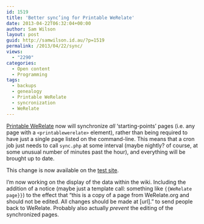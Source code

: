 ```yaml
---
id: 1519
title: 'Better sync’ing for Printable WeRelate'
date: 2013-04-22T06:32:04+00:00
author: Sam Wilson
layout: post
guid: http://samwilson.id.au/?p=1519
permalink: /2013/04/22/sync/
views:
  - "2290"
categories:
  - Open content
  - Programming
tags:
  - backups
  - genealogy
  - Printable WeRelate
  - syncronization
  - WeRelate
---
```

[Printable WeRelate](http://www.werelate.org/wiki/WeRelate:Printable-WeRelate) now will synchronize _all_ ‘starting-points’ pages (i.e. any page with a `<printablewerelate>` element), rather than being required to have just a single page listed on the command-line. This means that a cron job just needs to call `sync.php` at some interval (maybe nightly? of course, at some unusual number of minutes past the hour), and everything will be brought up to date.

This change is now available on the [test site](http://test.archives.org.au).

I’m now working on the display of the data within the wiki. Including the addition of a notice (maybe just a template call: something like `{{WeRelate page}}`) to the effect that “this is a copy of a page from WeRelate.org and should not be edited. All changes should be made at [url].” to send people back to WeRelate. Probably also actually _prevent_ the editing of the synchronized pages.